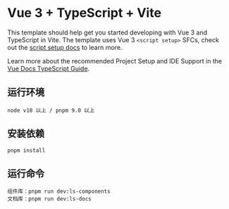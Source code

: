 # Vue 3 + TypeScript + Vite

This template should help get you started developing with Vue 3 and TypeScript in Vite. The template uses Vue 3 `<script setup>` SFCs, check out the [script setup docs](https://v3.vuejs.org/api/sfc-script-setup.html#sfc-script-setup) to learn more.

Learn more about the recommended Project Setup and IDE Support in the [Vue Docs TypeScript Guide](https://vuejs.org/guide/typescript/overview.html#project-setup).

## 运行环境

```
node v18 以上 / pnpm 9.0 以上
```

## 安装依赖

```
pnpm install

```

## 运行命令

```
组件库：pnpm run dev:ls-components
文档库：pnpm run dev:ls-docs
```
